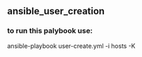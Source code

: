 ## ansible_user_creation
### to run this palybook use:

ansible-playbook user-create.yml -i hosts -K
